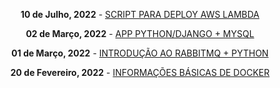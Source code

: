 <center>

**10 de Julho, 2022** - [SCRIPT PARA DEPLOY AWS LAMBDA](post/2022/07/script-para-deploy-de-api-na-aws-lambda.md)

**02 de Março, 2022** - [APP PYTHON/DJANGO + MYSQL](post/2022/03/app-python-django-mysql.md)

**01 de Março, 2022** - [INTRODUÇÃO AO RABBITMQ + PYTHON](post/2022/03/introducao-ao-rabbitmq-python.md)

**20 de Fevereiro, 2022** - [INFORMAÇÕES BÁSICAS DE DOCKER](post/2022/02/informacoes-basicas-de-docker.md)

</center>